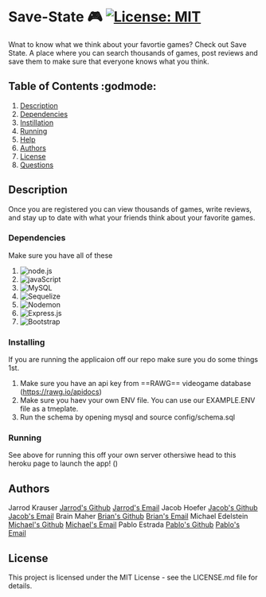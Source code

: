 # Save-State :video_game: [![License: MIT](https://img.shields.io/badge/License-MIT-yellow.svg)](https://opensource.org/licenses/MIT)
Wnat to know what we think about your favortie games? Check out Save State. A place where you can search thousands of games, post reviews and save them to make sure that everyone knows what you think.

## Table of Contents :godmode:
1. [Description](#Description)
2. [Dependencies](#Dependencies)
3. [Instillation](#Installing)
4. [Running](#Running)
5. [Help](#Help)
6. [Authors](#Authors)
7. [License](#License)
8. [Questions](#Questions?)


## Description
Once you are registered you can view thousands of games, write reviews, and stay up to date with what your friends think about your favorite games. 

### Dependencies
Make sure you have all of these
1. ![node.js](https://img.shields.io/badge/Node.js-43853D?style=for-the-badge&logo=node.js&logoColor=white)
2. ![javaScript](https://img.shields.io/badge/JavaScript-323330?style=for-the-badge&logo=javascript&logoColor=F7DF1E)
3. ![MySQL](https://img.shields.io/badge/mysql-%2300f.svg?style=for-the-badge&logo=mysql&logoColor=white)
4. ![Sequelize](https://img.shields.io/badge/Sequelize-52B0E7?style=for-the-badge&logo=Sequelize&logoColor=white)
5. ![Nodemon](https://img.shields.io/badge/NODEMON-%23323330.svg?style=for-the-badge&logo=nodemon&logoColor=%BBDEAD)
6. ![Express.js](https://img.shields.io/badge/express.js-%23404d59.svg?style=for-the-badge&logo=express&logoColor=%2361DAFB)
7. ![Bootstrap](https://img.shields.io/badge/bootstrap-%238511FA.svg?style=for-the-badge&logo=bootstrap&logoColor=white)


### Installing
If you are running the applicaion off our repo make sure you do some things 1st.
1. Make sure you have an api key from ==RAWG== videogame database (https://rawg.io/apidocs)
2. Make sure you haev your own ENV file. You can use our EXAMPLE.ENV file as a tmeplate.
3. Run the schema by opening mysql and source config/schema.sql

### Running
See above for running this off your own server othersiwe head to this heroku page to launch the app! 
()


## Authors
Jarrod Krauser 
[Jarrod's Github](https://github.com/jarrodkrauszer)
[Jarrod's Email](jarrod.krauszer@gmail.com
)
Jacob Hoefer
[Jacob's Github](https://github.com/GendySparrowhawk)
[Jacob's Email](jacob.hoefer@gmail.com)
Brain Maher
[Brian's Github](https://github.com/BrianJohnMaher)
[Brian's Email](BMaher22@mac.com)
Michael Edelstein
[Michael's Github](https://github.com/MEdelsteinE)
[Michael's Email]()
Pablo Estrada
[Pablo's Github](https://github.com/Pestrada24)
[Pablo's Email](pestrada74@gmail.com)


## License
This project is licensed under the MIT License - see the LICENSE.md file for details.